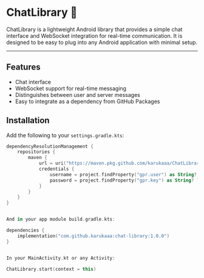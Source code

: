 # ChatLibrary 💬

ChatLibrary is a lightweight Android library that provides a simple chat interface and WebSocket integration for real-time communication. It is designed to be easy to plug into any Android application with minimal setup.

---

## Features

- Chat interface
- WebSocket support for real-time messaging
- Distinguishes between user and server messages
- Easy to integrate as a dependency from GitHub Packages



## Installation

Add the following to your `settings.gradle.kts`:

```kotlin
dependencyResolutionManagement {
    repositories {
        maven {
            url = uri("https://maven.pkg.github.com/karukaaa/ChatLibrary")
            credentials {
                username = project.findProperty("gpr.user") as String? ?: System.getenv("USERNAME")
                password = project.findProperty("gpr.key") as String? ?: System.getenv("TOKEN")
            }
        }
    }
}


And in your app module build.gradle.kts:

dependencies {
    implementation("com.github.karukaaa:chat-library:1.0.0")
}


In your MainActivity.kt or any Activity:

ChatLibrary.start(context = this)
